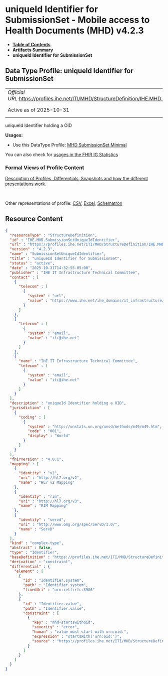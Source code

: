# uniqueId Identifier for SubmissionSet - Mobile access to Health Documents (MHD) v4.2.3

* [**Table of Contents**](toc.md)
* [**Artifacts Summary**](artifacts.md)
* **uniqueId Identifier for SubmissionSet**

## Data Type Profile: uniqueId Identifier for SubmissionSet 

| | |
| :--- | :--- |
| *Official URL*:https://profiles.ihe.net/ITI/MHD/StructureDefinition/IHE.MHD.SubmissionSetUniqueIdIdentifier | *Version*:4.2.3 |
| Active as of 2025-10-31 | *Computable Name*:SubmissionSetUniqueIdIdentifier |

 
uniqueId Identifier holding a OID 

**Usages:**

* Use this DataType Profile: [MHD SubmissionSet Minimal](StructureDefinition-IHE.MHD.Minimal.SubmissionSet.md)

You can also check for [usages in the FHIR IG Statistics](https://packages2.fhir.org/xig/ihe.iti.mhd|current/StructureDefinition/IHE.MHD.SubmissionSetUniqueIdIdentifier)

### Formal Views of Profile Content

 [Description of Profiles, Differentials, Snapshots and how the different presentations work](http://build.fhir.org/ig/FHIR/ig-guidance/readingIgs.html#structure-definitions). 

 

Other representations of profile: [CSV](StructureDefinition-IHE.MHD.SubmissionSetUniqueIdIdentifier.csv), [Excel](StructureDefinition-IHE.MHD.SubmissionSetUniqueIdIdentifier.xlsx), [Schematron](StructureDefinition-IHE.MHD.SubmissionSetUniqueIdIdentifier.sch) 



## Resource Content

```json
{
  "resourceType" : "StructureDefinition",
  "id" : "IHE.MHD.SubmissionSetUniqueIdIdentifier",
  "url" : "https://profiles.ihe.net/ITI/MHD/StructureDefinition/IHE.MHD.SubmissionSetUniqueIdIdentifier",
  "version" : "4.2.3",
  "name" : "SubmissionSetUniqueIdIdentifier",
  "title" : "uniqueId Identifier for SubmissionSet",
  "status" : "active",
  "date" : "2025-10-31T14:32:55-05:00",
  "publisher" : "IHE IT Infrastructure Technical Committee",
  "contact" : [
    {
      "telecom" : [
        {
          "system" : "url",
          "value" : "https://www.ihe.net/ihe_domains/it_infrastructure/"
        }
      ]
    },
    {
      "telecom" : [
        {
          "system" : "email",
          "value" : "iti@ihe.net"
        }
      ]
    },
    {
      "name" : "IHE IT Infrastructure Technical Committee",
      "telecom" : [
        {
          "system" : "email",
          "value" : "iti@ihe.net"
        }
      ]
    }
  ],
  "description" : "uniqueId Identifier holding a OID",
  "jurisdiction" : [
    {
      "coding" : [
        {
          "system" : "http://unstats.un.org/unsd/methods/m49/m49.htm",
          "code" : "001",
          "display" : "World"
        }
      ]
    }
  ],
  "fhirVersion" : "4.0.1",
  "mapping" : [
    {
      "identity" : "v2",
      "uri" : "http://hl7.org/v2",
      "name" : "HL7 v2 Mapping"
    },
    {
      "identity" : "rim",
      "uri" : "http://hl7.org/v3",
      "name" : "RIM Mapping"
    },
    {
      "identity" : "servd",
      "uri" : "http://www.omg.org/spec/ServD/1.0/",
      "name" : "ServD"
    }
  ],
  "kind" : "complex-type",
  "abstract" : false,
  "type" : "Identifier",
  "baseDefinition" : "https://profiles.ihe.net/ITI/MHD/StructureDefinition/IHE.MHD.UniqueIdIdentifier",
  "derivation" : "constraint",
  "differential" : {
    "element" : [
      {
        "id" : "Identifier.system",
        "path" : "Identifier.system",
        "fixedUri" : "urn:ietf:rfc:3986"
      },
      {
        "id" : "Identifier.value",
        "path" : "Identifier.value",
        "constraint" : [
          {
            "key" : "mhd-startswithoid",
            "severity" : "error",
            "human" : "value must start with urn:oid:",
            "expression" : "startsWith('urn:oid:')",
            "source" : "https://profiles.ihe.net/ITI/MHD/StructureDefinition/IHE.MHD.SubmissionSetUniqueIdIdentifier"
          }
        ]
      }
    ]
  }
}

```
